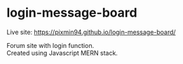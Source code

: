 # login-message-board

Live site: https://pixmin94.github.io/login-message-board/

Forum site with login function.<br>
Created using Javascript MERN stack.
